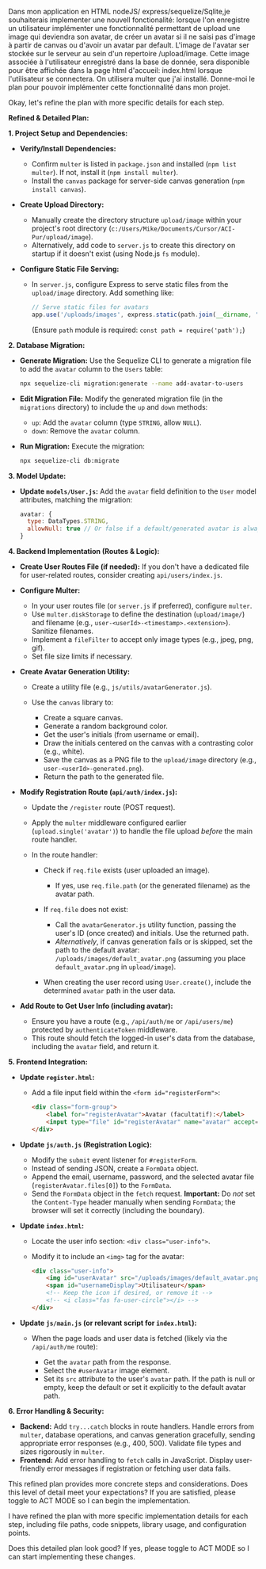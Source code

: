 Dans mon application en HTML nodeJS/ express/sequelize/Sqlite,je souhaiterais implementer une nouvell fonctionalité: lorsque l'on enregistre un utilisateur implémenter une fonctionnalité permettant de upload une image qui deviendra son avatar, de créer un avatar si il ne saisi pas d'image à partir de canvas ou d'avoir un avatar par default. 
L'image de l'avatar ser stockée sur le serveur au sein d'un repertoire /upload/image.
Cette image associée à l'utilisateur enregistré dans la base de donnée, sera disponible pour être affichée dans la page html d'accueil: index.html lorsque l'utilisateur se connectera. 
On utilisera multer que j'ai installé.
Donne-moi le plan pour pouvoir implémenter cette fonctionnalité dans mon projet.

Okay, let's refine the plan with more specific details for each step.

__Refined & Detailed Plan:__

__1. Project Setup and Dependencies:__

- __Verify/Install Dependencies:__

  - Confirm `multer` is listed in `package.json` and installed (`npm list multer`). If not, install it (`npm install multer`).
  - Install the `canvas` package for server-side canvas generation (`npm install canvas`).

- __Create Upload Directory:__

  - Manually create the directory structure `upload/image` within your project's root directory (`c:/Users/Mike/Documents/Cursor/ACI-Pur/upload/image`).
  - Alternatively, add code to `server.js` to create this directory on startup if it doesn't exist (using Node.js `fs` module).

- __Configure Static File Serving:__

  - In `server.js`, configure Express to serve static files from the `upload/image` directory. Add something like:

    ```javascript
    // Serve static files for avatars
    app.use('/uploads/images', express.static(path.join(__dirname, 'upload/image')));
    ```

    (Ensure `path` module is required: `const path = require('path');`)

__2. Database Migration:__

- __Generate Migration:__ Use the Sequelize CLI to generate a migration file to add the `avatar` column to the `Users` table:

  ```bash
  npx sequelize-cli migration:generate --name add-avatar-to-users
  ```

- __Edit Migration File:__ Modify the generated migration file (in the `migrations` directory) to include the `up` and `down` methods:

  - `up`: Add the `avatar` column (type `STRING`, allow `NULL`).
  - `down`: Remove the `avatar` column.

- __Run Migration:__ Execute the migration:

  ```bash
  npx sequelize-cli db:migrate
  ```

__3. Model Update:__

- __Update `models/User.js`:__ Add the `avatar` field definition to the `User` model attributes, matching the migration:

  ```javascript
  avatar: {
    type: DataTypes.STRING,
    allowNull: true // Or false if a default/generated avatar is always set
  }
  ```

__4. Backend Implementation (Routes & Logic):__

- __Create User Routes File (if needed):__ If you don't have a dedicated file for user-related routes, consider creating `api/users/index.js`.

- __Configure Multer:__

  - In your user routes file (or `server.js` if preferred), configure `multer`.
  - Use `multer.diskStorage` to define the destination (`upload/image/`) and filename (e.g., `user-<userId>-<timestamp>.<extension>`). Sanitize filenames.
  - Implement a `fileFilter` to accept only image types (e.g., jpeg, png, gif).
  - Set file size limits if necessary.

- __Create Avatar Generation Utility:__

  - Create a utility file (e.g., `js/utils/avatarGenerator.js`).

  - Use the `canvas` library to:

    - Create a square canvas.
    - Generate a random background color.
    - Get the user's initials (from username or email).
    - Draw the initials centered on the canvas with a contrasting color (e.g., white).
    - Save the canvas as a PNG file to the `upload/image` directory (e.g., `user-<userId>-generated.png`).
    - Return the path to the generated file.

- __Modify Registration Route (`api/auth/index.js`):__

  - Update the `/register` route (POST request).

  - Apply the `multer` middleware configured earlier (`upload.single('avatar')`) to handle the file upload *before* the main route handler.

  - In the route handler:

    - Check if `req.file` exists (user uploaded an image).
      - If yes, use `req.file.path` (or the generated filename) as the avatar path.

    - If `req.file` does not exist:

      - Call the `avatarGenerator.js` utility function, passing the user's ID (once created) and initials. Use the returned path.
      - *Alternatively*, if canvas generation fails or is skipped, set the path to the default avatar: `/uploads/images/default_avatar.png` (assuming you place `default_avatar.png` in `upload/image`).

    - When creating the user record using `User.create()`, include the determined `avatar` path in the user data.

- __Add Route to Get User Info (including avatar):__

  - Ensure you have a route (e.g., `/api/auth/me` or `/api/users/me`) protected by `authenticateToken` middleware.
  - This route should fetch the logged-in user's data from the database, including the `avatar` field, and return it.

__5. Frontend Integration:__

- __Update `register.html`:__

  - Add a file input field within the `<form id="registerForm">`:

    ```html
    <div class="form-group">
        <label for="registerAvatar">Avatar (facultatif):</label>
        <input type="file" id="registerAvatar" name="avatar" accept="image/*">
    </div>
    ```

- __Update `js/auth.js` (Registration Logic):__

  - Modify the `submit` event listener for `#registerForm`.
  - Instead of sending JSON, create a `FormData` object.
  - Append the email, username, password, and the selected avatar file (`registerAvatar.files[0]`) to the `FormData`.
  - Send the `FormData` object in the `fetch` request. __Important:__ Do *not* set the `Content-Type` header manually when sending `FormData`; the browser will set it correctly (including the boundary).

- __Update `index.html`:__

  - Locate the user info section: `<div class="user-info">`.

  - Modify it to include an `<img>` tag for the avatar:

    ```html
    <div class="user-info">
        <img id="userAvatar" src="/uploads/images/default_avatar.png" alt="User Avatar" style="width: 30px; height: 30px; border-radius: 50%; margin-right: 10px; vertical-align: middle;">
        <span id="usernameDisplay">Utilisateur</span>
        <!-- Keep the icon if desired, or remove it -->
        <!-- <i class="fas fa-user-circle"></i> -->
    </div>
    ```

- __Update `js/main.js` (or relevant script for `index.html`):__

  - When the page loads and user data is fetched (likely via the `/api/auth/me` route):

    - Get the `avatar` path from the response.
    - Select the `#userAvatar` image element.
    - Set its `src` attribute to the user's `avatar` path. If the path is null or empty, keep the default or set it explicitly to the default avatar path.

__6. Error Handling & Security:__

- __Backend:__ Add `try...catch` blocks in route handlers. Handle errors from `multer`, database operations, and canvas generation gracefully, sending appropriate error responses (e.g., 400, 500). Validate file types and sizes rigorously in `multer`.
- __Frontend:__ Add error handling to `fetch` calls in JavaScript. Display user-friendly error messages if registration or fetching user data fails.

This refined plan provides more concrete steps and considerations. Does this level of detail meet your expectations? If you are satisfied, please toggle to ACT MODE so I can begin the implementation.

I have refined the plan with more specific implementation details for each step, including file paths, code snippets, library usage, and configuration points.

Does this detailed plan look good? If yes, please toggle to ACT MODE so I can start implementing these changes.
